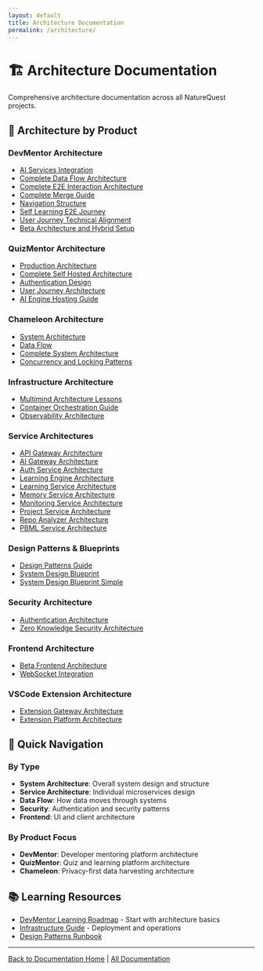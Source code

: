 ```yaml
---
layout: default
title: Architecture Documentation
permalink: /architecture/
---
```


# 🏗️ Architecture Documentation

Comprehensive architecture documentation across all NatureQuest projects.

## 📁 Architecture by Product

### DevMentor Architecture
- [AI Services Integration](/devmentor/architecture/AI_SERVICES_INTEGRATION/)
- [Complete Data Flow Architecture](/devmentor/architecture/COMPLETE_DATA_FLOW_ARCHITECTURE/)
- [Complete E2E Interaction Architecture](/devmentor/architecture/COMPLETE_E2E_INTERACTION_ARCHITECTURE/)
- [Complete Merge Guide](/devmentor/architecture/COMPLETE_MERGE_GUIDE/)
- [Navigation Structure](/devmentor/architecture/NAVIGATION_STRUCTURE/)
- [Self Learning E2E Journey](/devmentor/architecture/SELF_LEARNING_E2E_JOURNEY/)
- [User Journey Technical Alignment](/devmentor/architecture/USER_JOURNEY_TECHNICAL_ALIGNMENT/)
- [Beta Architecture and Hybrid Setup](/devmentor/BETA_ARCHITECTURE_AND_HYBRID_SETUP/)

### QuizMentor Architecture
- [Production Architecture](/quizmentor/PRODUCTION_ARCHITECTURE/)
- [Complete Self Hosted Architecture](/quizmentor/COMPLETE_SELF_HOSTED_ARCHITECTURE/)
- [Authentication Design](/quizmentor/AUTHENTICATION_DESIGN/)
- [User Journey Architecture](/quizmentor/USER_JOURNEY_ARCHITECTURE/)
- [AI Engine Hosting Guide](/quizmentor/AI_ENGINE_HOSTING_GUIDE/)

### Chameleon Architecture
- [System Architecture](/harvest/architecture/SYSTEM_ARCHITECTURE/)
- [Data Flow](/harvest/architecture/DATA_FLOW/)
- [Complete System Architecture](/harvest/architecture/COMPLETE_SYSTEM_ARCHITECTURE/)
- [Concurrency and Locking Patterns](/harvest/architecture/CONCURRENCY_AND_LOCKING_PATTERNS/)

### Infrastructure Architecture
- [Multimind Architecture Lessons](/devmentor/infrastructure/architecture/multimind-architecture-lessons/)
- [Container Orchestration Guide](/devmentor/infrastructure/kubernetes/CONTAINER_ORCHESTRATION_GUIDE/)
- [Observability Architecture](/devmentor/infrastructure/monitoring/OBSERVABILITY_ARCHITECTURE/)

### Service Architectures
- [API Gateway Architecture](/devmentor/infrastructure/services/api-gateway/api-gateway-architecture/)
- [AI Gateway Architecture](/devmentor/infrastructure/services/ai-gateway/ai-gateway-architecture/)
- [Auth Service Architecture](/devmentor/infrastructure/services/auth-service/auth-service-architecture/)
- [Learning Engine Architecture](/devmentor/infrastructure/services/learning-engine/learning-engine-architecture/)
- [Learning Service Architecture](/devmentor/infrastructure/services/learning-service/LEARNING_SERVICE_ARCHITECTURE/)
- [Memory Service Architecture](/devmentor/infrastructure/services/memory-service/memory-service-architecture/)
- [Monitoring Service Architecture](/devmentor/infrastructure/services/monitoring-service/monitoring-service-architecture/)
- [Project Service Architecture](/devmentor/infrastructure/services/project-service/project-service-architecture/)
- [Repo Analyzer Architecture](/devmentor/infrastructure/services/repo-analyzer/repo-analyzer-architecture/)
- [PBML Service Architecture](/devmentor/infrastructure/services/pbml-service/pbml-service-architecture/)

### Design Patterns & Blueprints
- [Design Patterns Guide](/devmentor/designpatterns/DESIGN_PATTERNS_GUIDE/)
- [System Design Blueprint](/devmentor/designpatterns/SYSTEM_DESIGN_BLUEPRINT/)
- [System Design Blueprint Simple](/devmentor/designpatterns/SYSTEM_DESIGN_BLUEPRINT_SIMPLE/)

### Security Architecture
- [Authentication Architecture](/devmentor/security/AUTHENTICATION_ARCHITECTURE/)
- [Zero Knowledge Security Architecture](/devmentor/security/ZERO_KNOWLEDGE_SECURITY_ARCHITECTURE/)

### Frontend Architecture
- [Beta Frontend Architecture](/devmentor/frontend/BETA_FRONTEND_ARCHITECTURE/)
- [WebSocket Integration](/devmentor/frontend/WEBSOCKET_INTEGRATION/)

### VSCode Extension Architecture
- [Extension Gateway Architecture](/devmentor/vscode-extension/EXTENSION_GATEWAY_ARCHITECTURE/)
- [Extension Platform Architecture](/devmentor/vscode-extension/EXTENSION_PLATFORM_ARCHITECTURE/)

## 🎯 Quick Navigation

### By Type
- **System Architecture**: Overall system design and structure
- **Service Architecture**: Individual microservices design
- **Data Flow**: How data moves through systems
- **Security**: Authentication and security patterns
- **Frontend**: UI and client architecture

### By Product Focus
- **DevMentor**: Developer mentoring platform architecture
- **QuizMentor**: Quiz and learning platform architecture
- **Chameleon**: Privacy-first data harvesting architecture

## 📚 Learning Resources
- [DevMentor Learning Roadmap](/learning-roadmap/) - Start with architecture basics
- [Infrastructure Guide](/infrastructure/) - Deployment and operations
- [Design Patterns Runbook](/devmentor/infrastructure/runbooks/DESIGN_PATTERNS_RUNBOOK/)

---

[Back to Documentation Home](/) | [All Documentation](/all-docs/)
